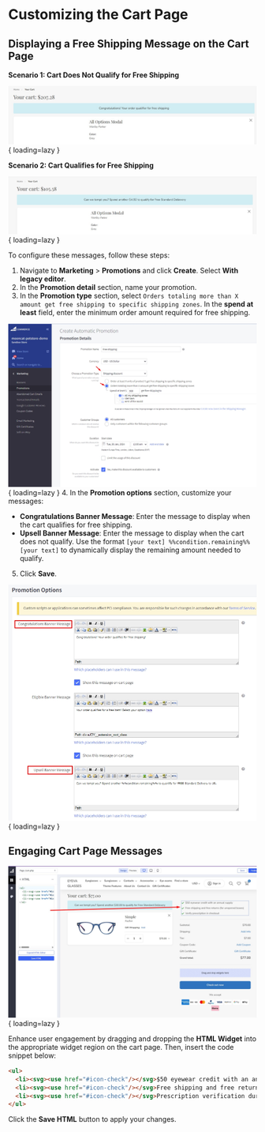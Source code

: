 
# Customizing the Cart Page

## Displaying a Free Shipping Message on the Cart Page

**Scenario 1: Cart Does Not Qualify for Free Shipping**

![Not-qualify](../img/not-egilible.jpg){ loading=lazy }

**Scenario 2: Cart Qualifies for Free Shipping**

![qualify](../img/promotion-qualify.jpg){ loading=lazy }

To configure these messages, follow these steps:

1.  Navigate to **Marketing** > **Promotions** and click **Create**. Select **With legacy editor**.
2.  In the **Promotion detail** section, name your promotion.
3.  In the **Promotion type** section, select `Orders totaling more than X amount get free shipping to specific shipping zones`. In the **spend at least** field, enter the minimum order amount required for free shipping.

  ![free-shipping-editor](../img/free-shipping.jpg){ loading=lazy }
4.  In the **Promotion options** section, customize your messages:

  *   **Congratulations Banner Message**: Enter the message to display when the cart qualifies for free shipping.
  *   **Upsell Banner Message**: Enter the message to display when the cart does not qualify. Use the format `[your text] %%condition.remaining%% [your text]` to dynamically display the remaining amount needed to qualify.
5.  Click **Save**.

  ![promotion-message](../img/Promotion-message.jpg){ loading=lazy }


## Engaging Cart Page Messages

![Cart Promo List](../img/cart-promo-list.jpg){ loading=lazy }

Enhance user engagement by dragging and dropping the **HTML Widget** into the appropriate widget region on the cart page. Then, insert the code snippet below:

```html
<ul>
  <li><svg><use href="#icon-check"/></svg>$50 eyewear credit with an annual supply</li>
  <li><svg><use href="#icon-check"/></svg>Free shipping and free returns (for unopened boxes)</li>
  <li><svg><use href="#icon-check"/></svg>Prescription verification during checkout</li>
</ul>
```

Click the **Save HTML** button to apply your changes.
